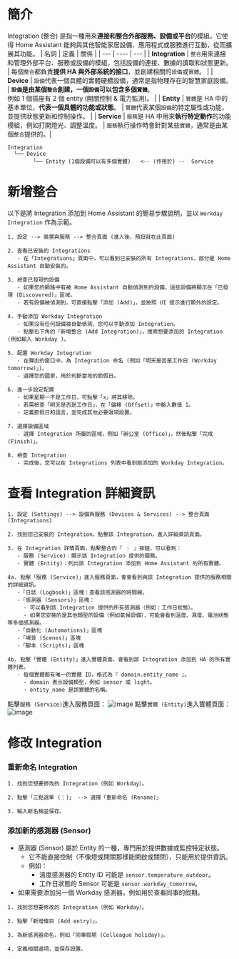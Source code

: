 # 簡介
Integration (整合) 是指一種用來**連接和整合外部服務、設備或平台**的模組。它使得 Home Assistant 能夠與其他智能家居設備、應用程式或服務進行互動，從而擴展其功能。
| 名詞 | 定義 | 關係 |
| --- | ---- | --- |
| **Integration** |  `整合`用來連接和管理外部平台、服務或設備的模組，包括設備的連接、數據的讀取和狀態更新。 | 每個`整合`都負責**提供 HA 與外部系統的接口**，並創建相關的`設備`或`實體`。 |
| **Device** |  `設備`代表一個具體的實體硬體設備，通常是指物理存在的智慧家庭設備。 | **`設備`是由某個`整合`創建，一個`設備`可以包含多個`實體`**。<br/>例如 1 個插座有 2 個 entity (開關控制 & 電力監測)。 |
| **Entity** | `實體`是 HA 中的基本單位，**代表一個具體的功能或狀態**。 | `實體`代表某個`設備`的特定屬性或功能，並提供狀態更新和控制操作。 |
| **Service** | `服務`是 HA 中用來**執行特定動作**的功能模組，例如打開燈光、調整溫度。 | `服務`執行操作時會針對某些`實體`，通常是由某個`整合`提供的。|
```
Integration  
  └── Device  
        └── Entity (1個設備可以有多個實體)   <-- (作用於) --  Service 
```

# 新增整合
以下是將 Integration 添加到 Home Assistant 的簡易步驟說明，並以 `Workday Integration` 作為示範。
```
1. 設定 --> 裝置與服務 --> 整合頁面 (進入後，預設就在此頁面)

2. 查看已安裝的 Integrations
   - 在「Integrations」頁面中，可以看到已安裝的所有 Integrations，部分是 Home Assistant 自動安裝的。

3. 檢查已發現的設備
   - 如果您的網路中有被 Home Assistant 自動偵測到的設備，這些設備將顯示在「已發現 (Discovered)」區域。
   - 若有設備被偵測到，可直接點擊「添加 (Add)」，並按照 UI 提示進行額外的設定。

4. 手動添加 Workday Integration
   - 如果沒有任何設備被自動偵測，您可以手動添加 Integration。
   - 點擊右下角的「新增整合 (Add Integration)」，搜索想要添加的 Integration (例如輸入 Workday )。

5. 配置 Workday Integration
   - 在彈出的窗口中，為 Integration 命名 (例如「明天是否是工作日 (Workday tomorrow)」)。
   - 選擇您的國家，用於判斷當地的節假日。

6. 進一步設定配置
   - 如果星期一不是工作日，可點擊「x」將其移除。
   - 若需檢查「明天是否是工作日」，在「偏移 (Offset)」中輸入數值 1。
   - 定義節假日和語言，並完成其他必要選項設置。

7. 選擇設備區域
   - 選擇 Integration 所屬的區域，例如「辦公室 (Office)」，然後點擊「完成 (Finish)」。

8. 檢查 Integration
   - 完成後，您可以在 Integrations 列表中看到剛添加的 Workday Integration。
```

# 查看 Integration  詳細資訊
```
1. 設定 (Settings) --> 設備與服務 (Devices & Services) --> 整合頁面 (Integrations)

2. 找到您已安裝的 Integration，點擊該 Integration，進入詳細資訊頁面。

3. 在 Integration 詳情頁面，點擊整合的『 ⋮ 』按鈕，可以看到：
   - 服務 (Service)：顯示該 Integration 提供的服務。
   - 實體 (Entity)：列出該 Integration 添加到 Home Assistant 的所有實體。

4a. 點擊「服務 (Service)」進入服務頁面，會會看到與該 Integration 提供的服務相關的詳細資訊。
   -「日誌 (Logbook)」區塊：查看該感測器的時間線。
   -「感測器 (Sensors)」區塊：
     - 可以看到該 Integration 提供的所有感測器（例如：工作日狀態）。
     - 如果您安裝的是其他類型的設備（例如氣候設備），可能會看到溫度、濕度、電池狀態等多個感測器。
   -「自動化 (Automations)」區塊
   -「場景 (Scenes)」區塊
   -「腳本 (Scripts)」區塊

4b. 點擊「實體 (Entity)」進入實體頁面，會看到該 Integration 添加到 HA 的所有實體列表。
   - 每個實體都有唯一的實體 ID，格式為『 domain.entity_name 』。
     - domain 表示設備類型，例如 sensor 或 light。
     - entity_name 是該實體的名稱。
```
點擊`服務 (Service)`進入服務頁面：
![image](https://www.home-assistant.io/images/getting-started/workday_service_info.png)
點擊`實體 (Entity)`進入實體頁面：
![image](https://www.home-assistant.io/images/getting-started/workday_entities_list.png)

# 修改 Integration 
### 重新命名 Integration
```
1. 找到您想要修改的 Integration（例如 Workday）。

2. 點擊「三點選單 (⋮)」 --> 選擇「重新命名 (Rename)」

3. 輸入新名稱並保存。
```

### 添加新的感測器 (Sensor)
- 感測器 (Sensor) 屬於 Entity 的一種，專門用於提供數據或監控特定狀態。
  - 它不能直接控制（不像燈或開關那樣能開啟或關閉），只能用於提供資訊。
  - 例如：
    - 溫度感測器的 Entity ID 可能是 `sensor.temperature_outdoor`。
    - 工作日狀態的 Sensor 可能是 `sensor.workday_tomorrow`。 
- 如果需要添加另一個 Workday 感測器，例如用於查看同事的假期。
```
1. 找到您想要修改的 Integration（例如 Workday）。

2. 點擊「新增條目 (Add entry)」。

3. 為新感測器命名，例如「同事假期 (Colleague holiday)」。

4. 定義相關選項，並保存設置。
```

